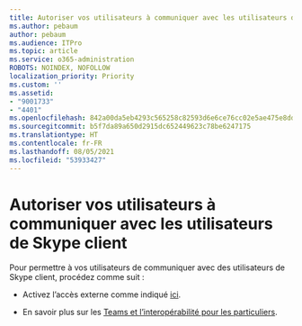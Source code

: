 ```yaml
---
title: Autoriser vos utilisateurs à communiquer avec les utilisateurs de Skype client
ms.author: pebaum
author: pebaum
ms.audience: ITPro
ms.topic: article
ms.service: o365-administration
ROBOTS: NOINDEX, NOFOLLOW
localization_priority: Priority
ms.custom: ''
ms.assetid:
- "9001733"
- "4401"
ms.openlocfilehash: 842a00da5eb4293c565258c82593d6e6ce76cc02e5ae475e8dd7f7613640d605
ms.sourcegitcommit: b5f7da89a650d2915dc652449623c78be6247175
ms.translationtype: HT
ms.contentlocale: fr-FR
ms.lasthandoff: 08/05/2021
ms.locfileid: "53933427"
---
```

# <a name="allow-your-users-to-communicate-with-skype-consumer-users"></a>Autoriser vos utilisateurs à communiquer avec les utilisateurs de Skype client

Pour permettre à vos utilisateurs de communiquer avec des utilisateurs de Skype client, procédez comme suit :

- Activez l’accès externe comme indiqué [ici](https://docs.microsoft.com/microsoftteams/manage-external-access#allow-or-block-domains).

- En savoir plus sur les [Teams et l’interopérabilité pour les particuliers](https://docs.microsoft.com/microsoftteams/teams-skype-interop).
